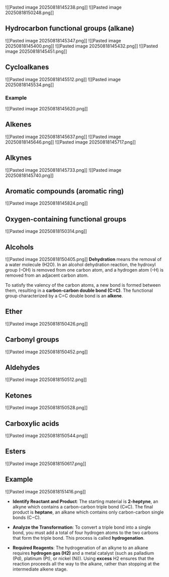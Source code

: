 ![[Pasted image 20250818145238.png]]
![[Pasted image 20250818150248.png]]
## Hydrocarbon functional groups (alkane)
![[Pasted image 20250818145347.png]]
![[Pasted image 20250818145400.png]]
![[Pasted image 20250818145432.png]]
![[Pasted image 20250818145451.png]]

## Cycloalkanes
![[Pasted image 20250818145512.png]]
![[Pasted image 20250818145534.png]]

### Example
![[Pasted image 20250818145620.png]]

## Alkenes
![[Pasted image 20250818145637.png]]
![[Pasted image 20250818145646.png]]
![[Pasted image 20250818145717.png]]

## Alkynes
![[Pasted image 20250818145733.png]]
![[Pasted image 20250818145740.png]]

## Aromatic compounds (aromatic ring)
![[Pasted image 20250818145824.png]]

## Oxygen-containing functional groups
![[Pasted image 20250818150314.png]]

## Alcohols
![[Pasted image 20250818150405.png]]
**Dehydration** means the removal of a water molecule (H2​O). In an alcohol dehydration reaction, the hydroxyl group (–OH) is removed from one carbon atom, and a hydrogen atom (–H) is removed from an adjacent carbon atom.

To satisfy the valency of the carbon atoms, a new bond is formed between them, resulting in a **carbon-carbon double bond (C=C)**. The functional group characterized by a C=C double bond is an **alkene**.
## Ether
![[Pasted image 20250818150426.png]]

## Carbonyl groups
![[Pasted image 20250818150452.png]]

## Aldehydes
![[Pasted image 20250818150512.png]]

## Ketones
![[Pasted image 20250818150528.png]]

## Carboxylic acids
![[Pasted image 20250818150544.png]]

## Esters
![[Pasted image 20250818150617.png]]

## Example
![[Pasted image 20250818151416.png]]

- **Identify Reactant and Product**: The starting material is **2-heptyne**, an alkyne which contains a carbon-carbon triple bond (C≡C). The final product is **heptane**, an alkane which contains only carbon-carbon single bonds (C−C).
    
- **Analyze the Transformation**: To convert a triple bond into a single bond, you must add a total of four hydrogen atoms to the two carbons that form the triple bond. This process is called **hydrogenation**.
    
- **Required Reagents**: The hydrogenation of an alkyne to an alkane requires **hydrogen gas (H2​)** and a metal catalyst (such as palladium (Pd), platinum (Pt), or nickel (Ni)). Using **excess** H2​ ensures that the reaction proceeds all the way to the alkane, rather than stopping at the intermediate alkene stage.
